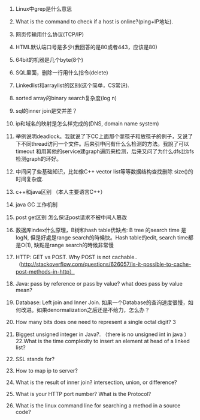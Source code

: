 1. Linux中grep是什么意思
2. What is the command to check if a host is online?(ping+IP地址). 
3. 网页传输用什么协议(TCP/IP)
4. HTML默认端口号是多少(我回答的是80或者443，应该是80)
5. 64bit的机器是几个byte(8个)
6. SQL里面，删除一行用什么指令(delete)
7. Linkedlist和arraylist的区别(这个简单，CS常识). 
8. sorted array的binary search复杂度(log n)
9. sql的inner join是交并差？
10. ip和域名的映射是怎么样完成的(DNS, domain name system)
11. 举例说明deadlock。我就说了下CC上面那个拿筷子和放筷子的例子，又说了下不同thread访问一个文件。后来引申问有什么么检测的方法。我說了可以 timeout 和用其他的service建graph遍历来检测，后来又问了为什么dfs比bfs检测graph的环好。

12. 中间问了些基础知识，比如像C++ vector list等等数据结构查找删除 size()的时间复杂度.
13. c++和java区别 （本人主要语言C++）
14. java GC 工作机制
15. post get区别 怎么保证post请求不被中间人篡改
16. 数据库index什么原理，B树和hash table优缺点: B tree 的search time 是logN, 但是好處是range search的時候快。Hash table的edit, search time都是O(1), 缺點是range search的時候非常慢
17. HTTP: GET vs POST. Why POST is not cachable..（http://stackoverflow.com/questions/626057/is-it-possible-to-cache-post-methods-in-http）
18. Java: pass by reference or pass by value? what does pass by value mean?
19. Database: Left join and Inner Join.
如果一个Database的查询速度很慢，如何改进。如果denormalization之后还是不给力，怎么办？
20. How many bits does one need to represent a single octal digit? 3
21. Biggest unsigned integer in Java?. （there is no unsigned int in java ）
22.What is the time complexity to insert an element at head of a linked list?
23. SSL stands for?
24. How to map ip to server?
25. What is the result of inner join? intersection, union, or difference?
26. What is your HTTP port number? What is the Protocol?
27. What is the linux command line for searching a method in a source code?

